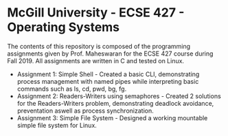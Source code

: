 # McGill University - ECSE 427 - Operating Systems

The contents of this repository is composed of the programming assignments given by Prof. Maheswaran for the ECSE 427 course during Fall 2019. All assignments are written in C and tested on Linux.

- Assignment 1: Simple Shell - Created a basic CLI, demonstrating process management with named pipes while interpreting basic commands such as ls, cd, pwd, bg, fg.
- Assignment 2: Readers-Writers using semaphores - Created 2 solutions for the Readers-Writers problem, demonstrating deadlock avoidance, preventation aswell as process synchronization. 
- Assignment 3: Simple File System - Designed a working mountable simple file system for Linux.
